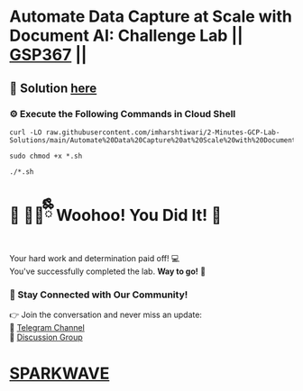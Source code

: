 # Automate Data Capture at Scale with Document AI: Challenge Lab || [GSP367](https://www.cloudskillsboost.google/focuses/34185?parent=catalog) ||

## 🔑 Solution [here](https://www.youtube.com/@sparkwave.01)

### ⚙️ Execute the Following Commands in Cloud Shell

```
curl -LO raw.githubusercontent.com/imharshtiwari/2-Minutes-GCP-Lab-Solutions/main/Automate%20Data%20Capture%20at%20Scale%20with%20Document%20AI%20Challenge%20Lab/gsp367.sh

sudo chmod +x *.sh

./*.sh
```

# 🎉 🐻‍❄️ྀིྀི Woohoo! You Did It! 🎉  

Your hard work and determination paid off! 💻  
You've successfully completed the lab. **Way to go!** 🚀

### 💬 Stay Connected with Our Community!  
👉 Join the conversation and never miss an update:  
📢 [Telegram Channel](https://t.me/sparkwave.01)  
👥 [Discussion Group](https://t.me/sparkwave.01chats)  

# [SPARKWAVE](https://www.youtube.com/@sparkwave.01)

